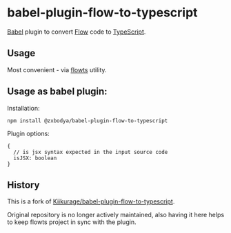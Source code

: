 # babel-plugin-flow-to-typescript

[Babel](https://github.com/babel/babel) plugin to convert [Flow](https://github.com/facebook/flow) code to [TypeScript](https://github.com/Microsoft/TypeScript).

## Usage 

Most convenient - via [flowts](https://github.com/zxbodya/flowts) utility.


## Usage as babel plugin:

Installation:

```
npm install @zxbodya/babel-plugin-flow-to-typescript
```

Plugin options:

```
{
  // is jsx syntax expected in the input source code
  isJSX: boolean 
}
``` 

## History

This is a fork of [Kiikurage/babel-plugin-flow-to-typescript](https://github.com/Kiikurage/babel-plugin-flow-to-typescript).

Original repository is no longer actively maintained, also having it here helps to keep flowts project in sync with the plugin.
